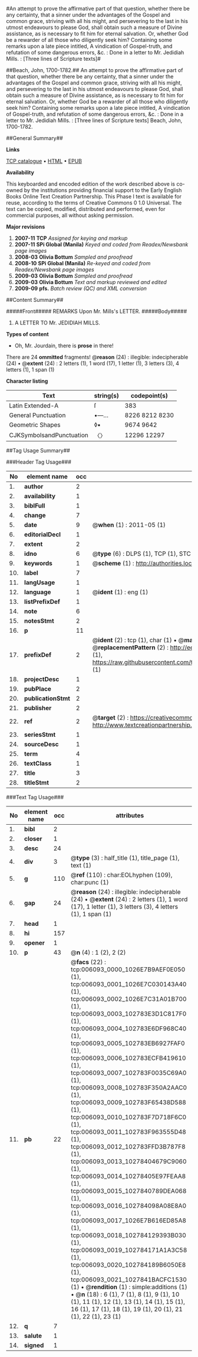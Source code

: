 #An attempt to prove the affirmative part of that question, whether there be any certainty, that a sinner under the advantages of the Gospel and common grace, striving with all his might, and persevering to the last in his utmost endeavours to please God, shall obtain such a measure of Divine assistance, as is necessary to fit him for eternal salvation. Or, whether God be a rewarder of all those who diligently seek him? Containing some remarks upon a late piece intitled, A vindication of Gospel-truth, and refutation of some dangerous errors, &c. : Done in a letter to Mr. Jedidiah Mills. : [Three lines of Scripture texts]#

##Beach, John, 1700-1782.##
An attempt to prove the affirmative part of that question, whether there be any certainty, that a sinner under the advantages of the Gospel and common grace, striving with all his might, and persevering to the last in his utmost endeavours to please God, shall obtain such a measure of Divine assistance, as is necessary to fit him for eternal salvation. Or, whether God be a rewarder of all those who diligently seek him? Containing some remarks upon a late piece intitled, A vindication of Gospel-truth, and refutation of some dangerous errors, &c. : Done in a letter to Mr. Jedidiah Mills. : [Three lines of Scripture texts]
Beach, John, 1700-1782.

##General Summary##

**Links**

[TCP catalogue](http://www.ota.ox.ac.uk/tcp/)  • 
[HTML](http://tei.it.ox.ac.uk/tcp/Texts-HTML/free/N04/N04872.html)  • 
[EPUB](http://tei.it.ox.ac.uk/tcp/Texts-EPUB/free/N04/N04872.epub)

**Availability**

This keyboarded and encoded edition of the
	       work described above is co-owned by the institutions
	       providing financial support to the Early English Books
	       Online Text Creation Partnership. This Phase I text is
	       available for reuse, according to the terms of Creative
	       Commons 0 1.0 Universal. The text can be copied,
	       modified, distributed and performed, even for
	       commercial purposes, all without asking permission.

**Major revisions**

1. __2007-11__ __TCP__ *Assigned for keying and markup*
1. __2007-11__ __SPi Global (Manila)__ *Keyed and coded from Readex/Newsbank page images*
1. __2008-03__ __Olivia Bottum__ *Sampled and proofread*
1. __2008-10__ __SPi Global (Manila)__ *Re-keyed and coded from Readex/Newsbank page images*
1. __2009-03__ __Olivia Bottum__ *Sampled and proofread*
1. __2009-03__ __Olivia Bottum__ *Text and markup reviewed and edited*
1. __2009-09__ __pfs.__ *Batch review (QC) and XML conversion*

##Content Summary##

#####Front#####
REMARKS Upon Mr. Mills's LETTER.
#####Body#####

1. A LETTER TO Mr. JEDIDIAH MILLS.

**Types of content**

  * Oh, Mr. Jourdain, there is **prose** in there!

There are 24 **ommitted** fragments! 
 @__reason__ (24) : illegible: indecipherable (24)  •  @__extent__ (24) : 2 letters (1), 1 word (17), 1 letter (1), 3 letters (3), 4 letters (1), 1 span (1)

**Character listing**


|Text|string(s)|codepoint(s)|
|---|---|---|
|Latin Extended-A|ſ|383|
|General Punctuation|•—…|8226 8212 8230|
|Geometric Shapes|◊▪|9674 9642|
|CJKSymbolsandPunctuation|〈〉|12296 12297|

##Tag Usage Summary##

###Header Tag Usage###

|No|element name|occ|attributes|
|---|---|---|---|
|1.|__author__|2||
|2.|__availability__|1||
|3.|__biblFull__|1||
|4.|__change__|7||
|5.|__date__|9| @__when__ (1) : 2011-05 (1)|
|6.|__editorialDecl__|1||
|7.|__extent__|2||
|8.|__idno__|6| @__type__ (6) : DLPS (1), TCP (1), STC (1), NOTIS (1), IMAGE-SET (1), EVANS-CITATION (1)|
|9.|__keywords__|1| @__scheme__ (1) : http://authorities.loc.gov/ (1)|
|10.|__label__|7||
|11.|__langUsage__|1||
|12.|__language__|1| @__ident__ (1) : eng (1)|
|13.|__listPrefixDef__|1||
|14.|__note__|6||
|15.|__notesStmt__|2||
|16.|__p__|11||
|17.|__prefixDef__|2| @__ident__ (2) : tcp (1), char (1)  •  @__matchPattern__ (2) : ([0-9\-]+):([0-9IVX]+) (1), (.+) (1)  •  @__replacementPattern__ (2) : http://eebo.chadwyck.com/downloadtiff?vid=$1&page=$2 (1), https://raw.githubusercontent.com/textcreationpartnership/Texts/master/tcpchars.xml#$1 (1)|
|18.|__projectDesc__|1||
|19.|__pubPlace__|2||
|20.|__publicationStmt__|2||
|21.|__publisher__|2||
|22.|__ref__|2| @__target__ (2) : https://creativecommons.org/publicdomain/zero/1.0/ (1), http://www.textcreationpartnership.org/docs/. (1)|
|23.|__seriesStmt__|1||
|24.|__sourceDesc__|1||
|25.|__term__|4||
|26.|__textClass__|1||
|27.|__title__|3||
|28.|__titleStmt__|2||


###Text Tag Usage###

|No|element name|occ|attributes|
|---|---|---|---|
|1.|__bibl__|2||
|2.|__closer__|1||
|3.|__desc__|24||
|4.|__div__|3| @__type__ (3) : half_title (1), title_page (1), text (1)|
|5.|__g__|110| @__ref__ (110) : char:EOLhyphen (109), char:punc (1)|
|6.|__gap__|24| @__reason__ (24) : illegible: indecipherable (24)  •  @__extent__ (24) : 2 letters (1), 1 word (17), 1 letter (1), 3 letters (3), 4 letters (1), 1 span (1)|
|7.|__head__|1||
|8.|__hi__|157||
|9.|__opener__|1||
|10.|__p__|43| @__n__ (4) : 1 (2), 2 (2)|
|11.|__pb__|22| @__facs__ (22) : tcp:006093_0000_1026E7B9AEF0E050 (1), tcp:006093_0001_1026E7C030143A40 (1), tcp:006093_0002_1026E7C31A01B700 (1), tcp:006093_0003_102783E3D1C817F0 (1), tcp:006093_0004_102783E6DF968C40 (1), tcp:006093_0005_102783EB6927FAF0 (1), tcp:006093_0006_102783ECFB419610 (1), tcp:006093_0007_102783F0035C69A0 (1), tcp:006093_0008_102783F350A2AAC0 (1), tcp:006093_0009_102783F65438D588 (1), tcp:006093_0010_102783F7D718F6C0 (1), tcp:006093_0011_102783F963555D48 (1), tcp:006093_0012_102783FFD3B787F8 (1), tcp:006093_0013_10278404679C9060 (1), tcp:006093_0014_10278405E97FEAA8 (1), tcp:006093_0015_1027840789DEA068 (1), tcp:006093_0016_102784098A08E8A0 (1), tcp:006093_0017_1026E7B616ED85A8 (1), tcp:006093_0018_102784129393B030 (1), tcp:006093_0019_102784171A1A3C58 (1), tcp:006093_0020_102784189B6050E8 (1), tcp:006093_0021_1027841BACFC1530 (1)  •  @__rendition__ (1) : simple:additions (1)  •  @__n__ (18) : 6 (1), 7 (1), 8 (1), 9 (1), 10 (1), 11 (1), 12 (1), 13 (1), 14 (1), 15 (1), 16 (1), 17 (1), 18 (1), 19 (1), 20 (1), 21 (1), 22 (1), 23 (1)|
|12.|__q__|7||
|13.|__salute__|1||
|14.|__signed__|1||
